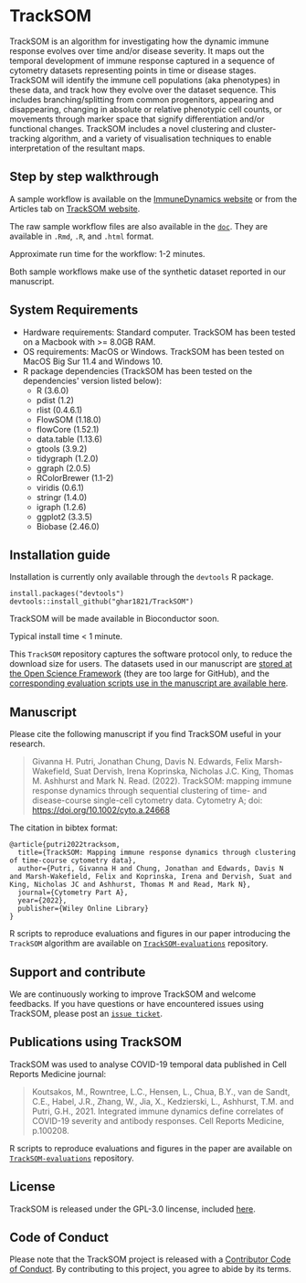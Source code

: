 # TrackSOM

TrackSOM is an algorithm for investigating how the dynamic immune response evolves over time and/or disease severity.
It maps out the temporal development of immune response captured in a sequence of cytometry datasets representing points in time or disease stages.
TrackSOM will identify the immune cell populations (aka phenotypes) in these data, and track how they evolve over the dataset sequence.
This includes branching/splitting from common progenitors, appearing and disappearing, changing in absolute or relative phenotypic cell counts, or movements through marker space that signify differentiation and/or functional changes.
TrackSOM includes a novel clustering and cluster-tracking algorithm, and a variety of visualisation techniques to enable interpretation of the resultant maps.

## Step by step walkthrough

A sample workflow is available on the [ImmuneDynamics website](https://immunedynamics.io/spectre/tutorials/time_series/TrackSOM-workflow.html) or from the Articles tab on [TrackSOM website](https://ghar1821.github.io/TrackSOM/).

The raw sample workflow files are also available in the [`doc`](https://github.com/ghar1821/TrackSOM/blob/master/doc).
They are available in `.Rmd`, `.R`, and `.html` format.

Approximate run time for the workflow: 1-2 minutes.

Both sample workflows make use of the synthetic dataset reported in our manuscript.

## System Requirements
- Hardware requirements: Standard computer. TrackSOM has been tested on a Macbook with >= 8.0GB RAM.
- OS requirements: MacOS or Windows. TrackSOM has been tested on MacOS Big Sur 11.4 and Windows 10.
- R package dependencies (TrackSOM has been tested on the dependencies' version listed below):
	- R (3.6.0)
	- pdist (1.2)
	- rlist (0.4.6.1)
	- FlowSOM (1.18.0)
	- flowCore (1.52.1)
	- data.table (1.13.6)
	- gtools (3.9.2)
	- tidygraph (1.2.0)
	- ggraph (2.0.5)
	- RColorBrewer (1.1-2)
	- viridis (0.6.1)
	- stringr (1.4.0)
	- igraph (1.2.6)
	- ggplot2 (3.3.5)
	- Biobase (2.46.0)

## Installation guide
Installation is currently only available through the `devtools` R package.
```
install.packages("devtools")
devtools::install_github("ghar1821/TrackSOM")
```

TrackSOM will be made available in Bioconductor soon.

Typical install time < 1 minute.

This `TrackSOM` repository captures the software protocol only, to reduce the download size for users.
The datasets used in our manuscript are [stored at the Open Science Framework](https://osf.io/8dvzu/) (they are too large for GitHub), and the [corresponding evaluation scripts use in the manuscript are available here](https://github.com/ghar1821/TrackSOM-evaluations).

## Manuscript

Please cite the following manuscript if you find TrackSOM useful in your research.

> Givanna H. Putri, Jonathan Chung, Davis N. Edwards, Felix Marsh-Wakefield, Suat Dervish, Irena Koprinska, Nicholas J.C. King, Thomas M. Ashhurst and Mark N. Read. (2022). TrackSOM: mapping immune response dynamics through sequential clustering of time- and disease-course single-cell cytometry data. Cytometry A; doi: https://doi.org/10.1002/cyto.a.24668


The citation in bibtex format:
```
@article{putri2022tracksom,
  title={TrackSOM: Mapping immune response dynamics through clustering of time-course cytometry data},
  author={Putri, Givanna H and Chung, Jonathan and Edwards, Davis N and Marsh-Wakefield, Felix and Koprinska, Irena and Dervish, Suat and King, Nicholas JC and Ashhurst, Thomas M and Read, Mark N},
  journal={Cytometry Part A},
  year={2022},
  publisher={Wiley Online Library}
}
```

R scripts to reproduce evaluations and figures in our paper introducing the `TrackSOM` algorithm are available on [`TrackSOM-evaluations`](https://github.com/ghar1821/TrackSOM-evaluations) repository.

## Support and contribute
We are continuously working to improve TrackSOM and welcome feedbacks.
If you have questions or have encountered issues using TrackSOM, please post an [`issue ticket`](https://github.com/ghar1821/TrackSOM/issues).

## Publications using TrackSOM
TrackSOM was used to analyse COVID-19 temporal data published in Cell Reports Medicine journal:


> Koutsakos, M., Rowntree, L.C., Hensen, L., Chua, B.Y., van de Sandt, C.E., Habel, J.R., Zhang, W., Jia, X., Kedzierski, L., Ashhurst, T.M. and Putri, G.H., 2021. Integrated immune dynamics define correlates of COVID-19 severity and antibody responses. Cell Reports Medicine, p.100208.

R scripts to reproduce evaluations and figures in the paper are available on [`TrackSOM-evaluations`](https://github.com/ghar1821/TrackSOM-evaluations) repository.

## License
TrackSOM is released under the GPL-3.0 lincense, included [here](LICENSE).


## Code of Conduct
  
Please note that the TrackSOM project is released with a [Contributor Code of Conduct](https://contributor-covenant.org/version/2/1/CODE_OF_CONDUCT.html). By contributing to this project, you agree to abide by its terms.





